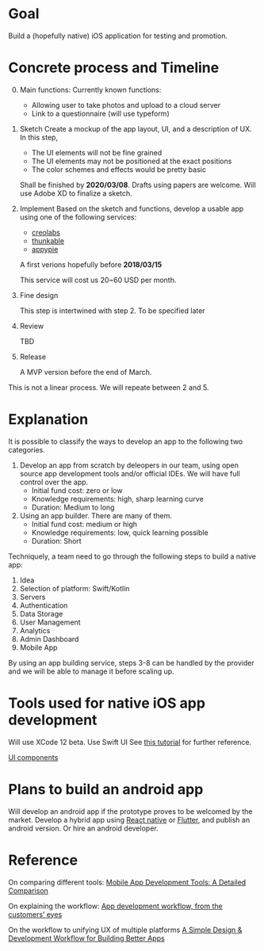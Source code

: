# Goal
Build a (hopefully native) iOS application for testing and promotion.

# Concrete process and Timeline
0. Main functions:
    Currently known functions:
    * Allowing user to take photos and upload to a cloud server
    * Link to a questionnaire (will use typeform)
1. Sketch
Create a mockup of the app layout, UI, and a description of UX. In this step,
    * The UI elements will not be fine grained
    * The UI elements may not be positioned at the exact positions
    * The color schemes and effects would be pretty basic

    Shall be finished by **2020/03/08**. Drafts using papers are welcome. Will use Adobe XD to finalize a sketch.

2. Implement
Based on the sketch and functions, develop a usable app using one of the following services:
    * [creolabs](https://creolabs.com/)
    * [thunkable](https://x.thunkable.com/)
    * [appypie](https://www.appypie.com/)

    A first verions hopefully before **2018/03/15**

    This service will cost us 20~60 USD per month.

3. Fine design
 
    This step is intertwined with step 2. To be specified later

4. Review

    TBD

5. Release

    A MVP version before the end of March.

This is not a linear process. We will repeate between 2 and 5.


# Explanation
It is possible to classify the ways to develop an app to the following two categories.

1. Develop an app from scratch by deleopers in our team, using open source app development tools and/or official IDEs. We will have full control over the app.
    * Initial fund cost: zero or low
    * Knowledge requirements: high, sharp learning curve
    * Duration: Medium to long
2. Using an app builder. There are many of them.
    * Initial fund cost: medium or high
    * Knowledge requirements: low, quick learning possible
    * Duration: Short

Techniquely, a team need to go through the following steps to build a native app:

1. Idea
2. Selection of platform: Swift/Kotlin
3. Servers
4. Authentication
5. Data Storage
6. User Management
7. Analytics
8. Admin Dashboard
9. Mobile App

By using an app building service, steps 3-8 can be handled by the provider and we will be able to manage it before scaling up.

# Tools used for native iOS app development
Will use XCode 12 beta. Use Swift UI
See [this tutorial](https://developer.apple.com/tutorials) for further reference.

[UI components](https://ionicframework.com/)


# Plans to build an android app

Will develop an android app if the prototype proves to be welcomed by the market.
Develop a hybrid app using [React native](https://reactnative.dev/) or [Flutter](https://flutter.dev/), and publish an android version. Or hire an android developer.


# Reference

On comparing different tools: [Mobile App Development Tools: A Detailed Comparison](https://buildfire.com/mobile-app-development-tools/)

On explaining the workflow: [App development workflow, from the customers’ eyes](https://appus.software/blog/app-development-workflow-from-the-customers-eyes)

On the workflow to unifying UX of multiple platforms [A Simple Design & Development Workflow for Building Better Apps](https://doist.com/blog/design-development-workflow/)